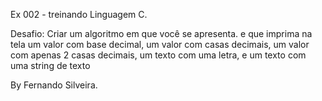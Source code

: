 Ex 002 - treinando Linguagem C.

Desafio: Criar um algoritmo em que você se apresenta. e que imprima na tela um valor com base decimal, um valor com casas decimais, um valor com apenas 2 casas decimais, um texto com uma letra, e um texto com uma string de texto



By Fernando Silveira.
